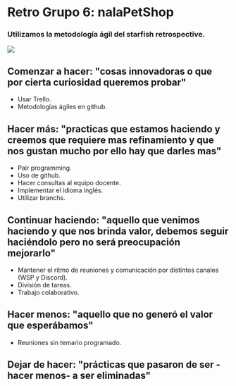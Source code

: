 # Retro Grupo 6: nalaPetShop

### Utilizamos la metodología ágil del starfish retrospective.

![](https://learnwith.weareopen.coop/wp-content/uploads/2020/08/starfish-1024x876.png)

## Comenzar a hacer: "cosas innovadoras o que por cierta curiosidad queremos probar"

- Usar Trello.
- Metodologías ágiles en github.

## Hacer más: "practicas que estamos haciendo y creemos que requiere mas refinamiento y que nos gustan mucho por ello hay que darles mas"

- Pair programming.
- Uso  de github.
- Hacer consultas al equipo docente.
- Implementar el idioma inglés.
- Utilizar branchs.


## Continuar haciendo: "aquello que venimos haciendo y que nos brinda valor, debemos seguir haciéndolo pero no será preocupación mejorarlo"

- Mantener el ritmo de reuniones y comunicación por distintos canales (WSP y Discord).
- División de tareas.
- Trabajo colaborativo.

## Hacer menos: "aquello que no generó el valor que esperábamos"

- Reuniones sin temario programado.

## Dejar de hacer: "prácticas que pasaron de ser -hacer menos- a ser eliminadas"


